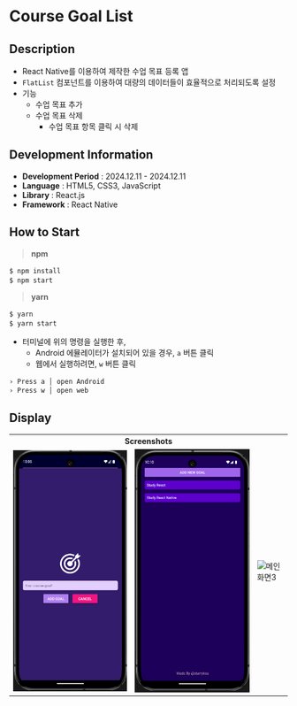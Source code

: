 # Course Goal List

## Description

- React Native를 이용하여 제작한 수업 목표 등록 앱
- `FlatList` 컴포넌트를 이용하여 대량의 데이터들이 효율적으로 처리되도록 설정
- 기능
  - 수업 목표 추가
  - 수업 목표 삭제
    - 수업 목표 항목 클릭 시 삭제

## Development Information

- **Development Period** : 2024.12.11 - 2024.12.11
- **Language** : HTML5, CSS3, JavaScript
- **Library** : React.js
- **Framework** : React Native

## How to Start

> **npm**

```bash
$ npm install
$ npm start
```

> **yarn**

```bash
$ yarn
$ yarn start
```

- 터미널에 위의 명령을 실행한 후,
  - Android 에뮬레이터가 설치되어 있을 경우, `a` 버튼 클릭
  - 웹에서 실행하려면, `w` 버튼 클릭

```text
› Press a │ open Android
› Press w │ open web
```

## Display

<table>
<tr>
  <th colspan="3">Screenshots</th>
</tr>
<tr>
  <td>
    <img src="./picture1.png" alt="메인 화면1"/>
  </td>
  <td>
    <img src="./picture2.png" alt="메인 화면2"/>
  </td>
  <td>
    <img src="./picture3.gif" alt="메인 화면3"/>
  </td>
</tr>
</table>
